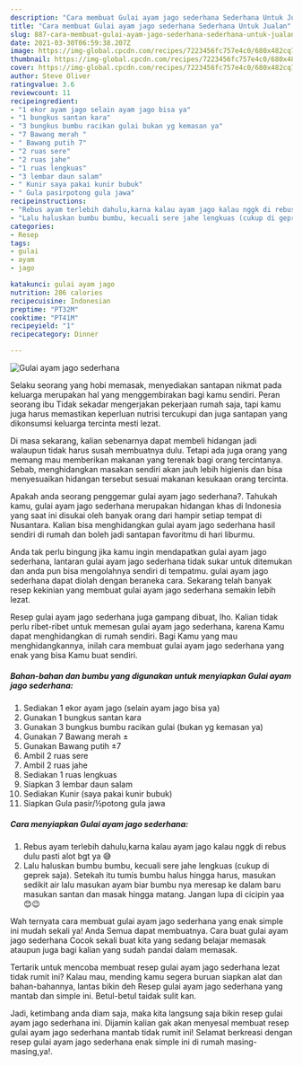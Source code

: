 ```yaml
---
description: "Cara membuat Gulai ayam jago sederhana Sederhana Untuk Jualan"
title: "Cara membuat Gulai ayam jago sederhana Sederhana Untuk Jualan"
slug: 887-cara-membuat-gulai-ayam-jago-sederhana-sederhana-untuk-jualan
date: 2021-03-30T06:59:38.207Z
image: https://img-global.cpcdn.com/recipes/7223456fc757e4c0/680x482cq70/gulai-ayam-jago-sederhana-foto-resep-utama.jpg
thumbnail: https://img-global.cpcdn.com/recipes/7223456fc757e4c0/680x482cq70/gulai-ayam-jago-sederhana-foto-resep-utama.jpg
cover: https://img-global.cpcdn.com/recipes/7223456fc757e4c0/680x482cq70/gulai-ayam-jago-sederhana-foto-resep-utama.jpg
author: Steve Oliver
ratingvalue: 3.6
reviewcount: 11
recipeingredient:
- "1 ekor ayam jago selain ayam jago bisa ya"
- "1 bungkus santan kara"
- "3 bungkus bumbu racikan gulai bukan yg kemasan ya"
- "7 Bawang merah "
- " Bawang putih 7"
- "2 ruas sere"
- "2 ruas jahe"
- "1 ruas lengkuas"
- "3 lembar daun salam"
- " Kunir saya pakai kunir bubuk"
- " Gula pasirpotong gula jawa"
recipeinstructions:
- "Rebus ayam terlebih dahulu,karna kalau ayam jago kalau nggk di rebus dulu pasti alot bgt ya 😅"
- "Lalu haluskan bumbu bumbu, kecuali sere jahe lengkuas (cukup di geprek saja). Setekah itu tumis bumbu halus hingga harus, masukan sedikit air lalu masukan ayam biar bumbu nya meresap ke dalam baru masukan santan dan masak hingga matang. Jangan lupa di cicipin yaa 😊😉"
categories:
- Resep
tags:
- gulai
- ayam
- jago

katakunci: gulai ayam jago 
nutrition: 286 calories
recipecuisine: Indonesian
preptime: "PT32M"
cooktime: "PT41M"
recipeyield: "1"
recipecategory: Dinner

---
```



![Gulai ayam jago sederhana](https://img-global.cpcdn.com/recipes/7223456fc757e4c0/680x482cq70/gulai-ayam-jago-sederhana-foto-resep-utama.jpg)

Selaku seorang yang hobi memasak, menyediakan santapan nikmat pada keluarga merupakan hal yang menggembirakan bagi kamu sendiri. Peran seorang ibu Tidak sekadar mengerjakan pekerjaan rumah saja, tapi kamu juga harus memastikan keperluan nutrisi tercukupi dan juga santapan yang dikonsumsi keluarga tercinta mesti lezat.

Di masa  sekarang, kalian sebenarnya dapat membeli hidangan jadi walaupun tidak harus susah membuatnya dulu. Tetapi ada juga orang yang memang mau memberikan makanan yang terenak bagi orang tercintanya. Sebab, menghidangkan masakan sendiri akan jauh lebih higienis dan bisa menyesuaikan hidangan tersebut sesuai makanan kesukaan orang tercinta. 



Apakah anda seorang penggemar gulai ayam jago sederhana?. Tahukah kamu, gulai ayam jago sederhana merupakan hidangan khas di Indonesia yang saat ini disukai oleh banyak orang dari hampir setiap tempat di Nusantara. Kalian bisa menghidangkan gulai ayam jago sederhana hasil sendiri di rumah dan boleh jadi santapan favoritmu di hari liburmu.

Anda tak perlu bingung jika kamu ingin mendapatkan gulai ayam jago sederhana, lantaran gulai ayam jago sederhana tidak sukar untuk ditemukan dan anda pun bisa mengolahnya sendiri di tempatmu. gulai ayam jago sederhana dapat diolah dengan beraneka cara. Sekarang telah banyak resep kekinian yang membuat gulai ayam jago sederhana semakin lebih lezat.

Resep gulai ayam jago sederhana juga gampang dibuat, lho. Kalian tidak perlu ribet-ribet untuk memesan gulai ayam jago sederhana, karena Kamu dapat menghidangkan di rumah sendiri. Bagi Kamu yang mau menghidangkannya, inilah cara membuat gulai ayam jago sederhana yang enak yang bisa Kamu buat sendiri.

<!--inarticleads1-->

##### Bahan-bahan dan bumbu yang digunakan untuk menyiapkan Gulai ayam jago sederhana:

1. Sediakan 1 ekor ayam jago (selain ayam jago bisa ya)
1. Gunakan 1 bungkus santan kara
1. Gunakan 3 bungkus bumbu racikan gulai (bukan yg kemasan ya)
1. Gunakan 7 Bawang merah ±
1. Gunakan  Bawang putih ±7
1. Ambil 2 ruas sere
1. Ambil 2 ruas jahe
1. Sediakan 1 ruas lengkuas
1. Siapkan 3 lembar daun salam
1. Sediakan  Kunir (saya pakai kunir bubuk)
1. Siapkan  Gula pasir/½potong gula jawa




<!--inarticleads2-->

##### Cara menyiapkan Gulai ayam jago sederhana:

1. Rebus ayam terlebih dahulu,karna kalau ayam jago kalau nggk di rebus dulu pasti alot bgt ya 😅
1. Lalu haluskan bumbu bumbu, kecuali sere jahe lengkuas (cukup di geprek saja). Setekah itu tumis bumbu halus hingga harus, masukan sedikit air lalu masukan ayam biar bumbu nya meresap ke dalam baru masukan santan dan masak hingga matang. Jangan lupa di cicipin yaa 😊😉




Wah ternyata cara membuat gulai ayam jago sederhana yang enak simple ini mudah sekali ya! Anda Semua dapat membuatnya. Cara buat gulai ayam jago sederhana Cocok sekali buat kita yang sedang belajar memasak ataupun juga bagi kalian yang sudah pandai dalam memasak.

Tertarik untuk mencoba membuat resep gulai ayam jago sederhana lezat tidak rumit ini? Kalau mau, mending kamu segera buruan siapkan alat dan bahan-bahannya, lantas bikin deh Resep gulai ayam jago sederhana yang mantab dan simple ini. Betul-betul taidak sulit kan. 

Jadi, ketimbang anda diam saja, maka kita langsung saja bikin resep gulai ayam jago sederhana ini. Dijamin kalian gak akan menyesal membuat resep gulai ayam jago sederhana mantab tidak rumit ini! Selamat berkreasi dengan resep gulai ayam jago sederhana enak simple ini di rumah masing-masing,ya!.

